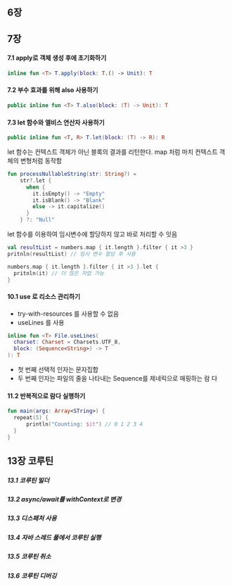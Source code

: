 ## 6장


## 7장

#### 7.1 apply로 객체 생성 후에 초기화하기
```kotlin
inline fun <T> T.apply(block: T.() -> Unit): T 
```
#### 7.2 부수 효과를 위해 also 사용하기
```kotlin
public inline fun <T> T.also(block: (T) -> Unit): T 
```

#### 7.3 let 함수와 엘비스 연산자 사용하기
```kotlin
public inline fun <T, R> T.let(block: (T) -> R): R 
```
let 함수는 컨텍스트 객체가 아닌 블록의 결과를 리턴한다.
map 처럼 마치 컨텍스트 객체의 변형처럼 동작함

```kotlin
fun processNullableString(str: String?) =
    str?.let {
      when {
        it.isEmpty() -> "Empty"
        it.isBlank() -> "Blank"
        else -> it.capitalize()      
      }     
    } ?: "Null"
```

let 함수를 이용하여 임시변수에 할당하지 않고 바로 처리할 수 잇음
```kotlin
val resultList = numbers.map { it.length }.filter { it >3 }
pritnln(resultList) // 임시 변수 할당 후 사용
```

```kotlin
numbers.map { it.length }.filter { it >3 }.let {
  pritnln(it) // 더 많은 작업 가능 
}
```
 
#### 10.1 use 로 리소스 관리하기
- try-with-resources 를 사용할 수 없음
- useLines 를 사용

```kotlin
inline fun <T> File.useLines(
  charset: Charset = Charsets.UTF_8,
  block: (Sequence<String>) -> T
): T
```
- 첫 번째 선택적 인자는 문자집합
- 두 번째 인자는 파일의 줄을 나타내는 Sequence를 제네릭으로 매핑하는 람
다

#### 11.2 반복적으로 람다 실행하기 
```kotlin
fun main(args: Array<STring>) {
  repeat(5) {
      println("Counting: $it") // 0 1 2 3 4 
  }
}
```

## 13장 코루틴

##### 13.1 코루틴 빌더
##### 13.2 async/await를 withContext로 변경
##### 13.3 디스패처 사용
##### 13.4 자바 스레드 풀에서 코루틴 실행
##### 13.5 코루틴 취소
##### 13.6 코루틴 디버깅



